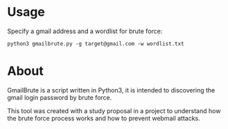 # Usage

Specify a gmail address and a wordlist for brute force:

`python3 gmailbrute.py -g target@gmail.com -w wordlist.txt`

# About

GmailBrute is a script written in Python3, it is intended to discovering the gmail login password by brute force.

This tool was created with a study proposal in a project to understand how the brute force process works and how to prevent webmail attacks.
